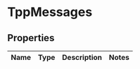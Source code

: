 
# TppMessages

## Properties
Name | Type | Description | Notes
------------ | ------------- | ------------- | -------------




